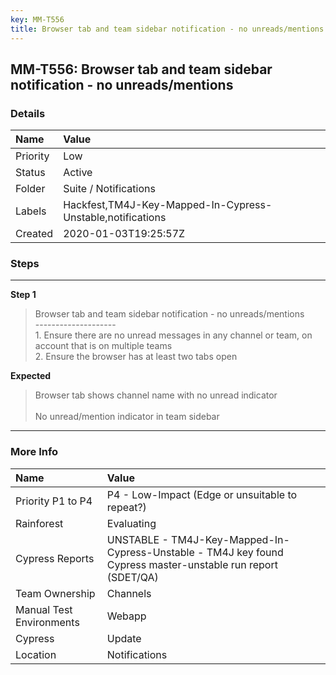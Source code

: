 ```yaml
---
key: MM-T556
title: Browser tab and team sidebar notification - no unreads/mentions
---
```


## MM-T556: Browser tab and team sidebar notification - no unreads/mentions

### Details

| Name     | Value                                                      |
| :------- | :--------------------------------------------------------- |
| Priority | Low                                                        |
| Status   | Active                                                     |
| Folder   | Suite / Notifications                                      |
| Labels   | Hackfest,TM4J-Key-Mapped-In-Cypress-Unstable,notifications |
| Created  | 2020-01-03T19:25:57Z                                       |

### Steps

<hr/>

**Step 1**

> <article>Browser tab and team sidebar notification - no unreads/mentions<br />--------------------<br />1. Ensure there are no unread messages in any channel or team, on account that is on multiple teams<br />2. Ensure the browser has at least two tabs open</article>

**Expected**

> <article>Browser tab shows channel name with no unread indicator<br /><br />No unread/mention indicator in team sidebar</article>

<hr/>

### More Info

| Name                     | Value                                                                                                        |
| :----------------------- | :----------------------------------------------------------------------------------------------------------- |
| Priority P1 to P4        | P4 - Low-Impact (Edge or unsuitable to repeat?)                                                              |
| Rainforest               | Evaluating                                                                                                   |
| Cypress Reports          | UNSTABLE - TM4J-Key-Mapped-In-Cypress-Unstable - TM4J key found Cypress master-unstable run report (SDET/QA) |
| Team Ownership           | Channels                                                                                                     |
| Manual Test Environments | Webapp                                                                                                       |
| Cypress                  | Update                                                                                                       |
| Location                 | Notifications                                                                                                |
